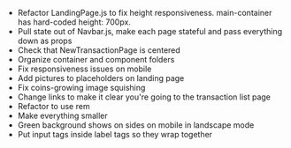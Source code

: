 - Refactor LandingPage.js to fix height responsiveness.  main-container has hard-coded height: 700px.
- Pull state out of Navbar.js, make each page stateful and pass everything down as props
- Check that NewTransactionPage is centered
- Organize container and component folders
- Fix responsiveness issues on mobile
- Add pictures to placeholders on landing page
- Fix coins-growing image squishing
- Change links to make it clear you're going to the transaction list page
- Refactor to use rem
- Make everything smaller
- Green background shows on sides on mobile in landscape mode
- Put input tags inside label tags so they wrap together
